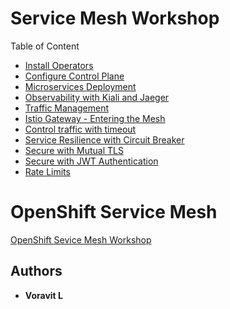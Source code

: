 # Service Mesh Workshop

Table of Content

 * [Install Operators](labs/00-install-operators.md)
 * [Configure Control Plane](labs/01-install-service-mesh.md)
 * [Microservices Deployment](labs/02-microservice-deployment.md)
 * [Observability with Kiali and Jaeger](labs/03-observability.md)
 * [Traffic Management](labs/04-traffic-management.md)
 * [Istio Gateway - Entering the Mesh](labs/05-ingress.md)
 * [Control traffic with timeout](labs/06-timeout.md)
 * [Service Resilience with Circuit Breaker](labs/07-circuit-breaker.md)
 * [Secure with Mutual TLS](labs/08-securing-with-mTLS.md)
 * [Secure with JWT Authentication](labs/09-jwt-authentication.md)
 * [Rate Limits](labs/10-rate-limits.md)

# OpenShift Service Mesh

[OpenShift Sevice Mesh Workshop](https://1drv.ms/b/s!ArOxOqm_sB7DiUuOSkP8GesA0Wfh?e=LcYBRd)




## Authors

* **Voravit L** 


